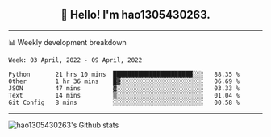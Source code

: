 <h2 align="center">👋 Hello! I'm hao1305430263.</h2>


---- 
📊 Weekly development breakdown

<!--START_SECTION:waka-->
```text
Week: 03 April, 2022 - 09 April, 2022

Python       21 hrs 10 mins  ██████████████████████░░░   88.35 % 
Other        1 hr 36 mins    █▓░░░░░░░░░░░░░░░░░░░░░░░   06.69 % 
JSON         47 mins         ▓░░░░░░░░░░░░░░░░░░░░░░░░   03.33 % 
Text         14 mins         ▒░░░░░░░░░░░░░░░░░░░░░░░░   01.04 % 
Git Config   8 mins          ░░░░░░░░░░░░░░░░░░░░░░░░░   00.58 % 
```
<!--END_SECTION:waka-->
----
![hao1305430263's Github stats](https://github-readme-stats.vercel.app/api?username=hao1305430263&show_icons=true)


<!--
**hao1305430263/hao1305430263** is a ✨ _special_ ✨ repository because its `README.md` (this file) appears on your GitHub profile.

Here are some ideas to get you started:

- 🔭 I’m currently working on ...
- 🌱 I’m currently learning ...
- 👯 I’m looking to collaborate on ...
- 🤔 I’m looking for help with ...
- 💬 Ask me about ...
- 📫 How to reach me: ...
- 😄 Pronouns: ...
- ⚡ Fun fact: ...
-->
